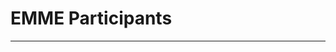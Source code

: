 # EMME Participants
---

<Template>

## Name 

*Position Title*

+ email:
+ about me:

<replace your number with your info given the template>

1. 

2. 

3. 

4. 

5. 

6. 

7. 

8. 

9. 

10. 

11. 

12. 

13. 

14. 

15. 

16. 

17. 

18. 

19. 

20. 





